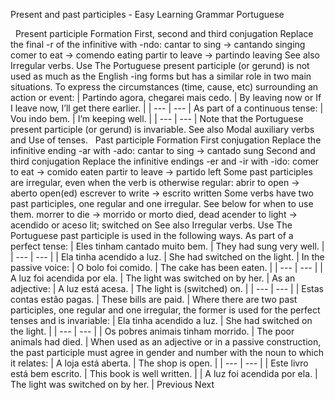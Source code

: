 Present and past participles - Easy Learning Grammar Portuguese
 
 
Present participle
Formation
First, second and third conjugation
Replace the final -r of the infinitive with -ndo:
cantar to sing → cantando singing
comer to eat → comendo eating
partir to leave → partindo leaving
See also Irregular verbs.
Use
The Portuguese present participle (or gerund) is not used as much as the English -ing forms but has a similar role in two main situations.
To express the circumstances (time, cause, etc) surrounding an action or event:
| Partindo agora, chegarei mais cedo. | By leaving now or If I leave now, I’ll get there earlier. |
| --- | --- |
As part of a continuous tense:
| Vou indo bem. | I’m keeping well. |
| --- | --- |
Note that the Portuguese present participle (or gerund) is invariable.
See also Modal auxiliary verbs and Use of tenses.
 
Past participle
Formation
First conjugation
Replace the infinitive ending -ar with -ado:
cantar to sing → cantado sung
Second and third conjugation
Replace the infinitive endings -er and -ir with -ido:
comer to eat → comido eaten
partir to leave → partido left
Some past participles are irregular, even when the verb is otherwise regular:
abrir to open → aberto open(ed)
escrever to write → escrito written
Some verbs have two past participles, one regular and one irregular. See below for when to use them.
morrer to die → morrido or morto died, dead
acender to light → acendido or aceso lit; switched on
See also Irregular verbs.
Use
The Portuguese past participle is used in the following ways.
As part of a perfect tense:
| Eles tinham cantado muito bem. | They had sung very well. |
| --- | --- |
| Ela tinha acendido a luz. | She had switched on the light. |
In the passive voice:
| O bolo foi comido. | The cake has been eaten. |
| --- | --- |
| A luz foi acendida por ela. | The light was switched on by her. |
As an adjective:
| A luz está acesa. | The light is (switched) on. |
| --- | --- |
| Estas contas estão pagas. | These bills are paid. |
Where there are two past participles, one regular and one irregular, the former is used for the perfect tenses and is invariable:
| Ela tinha acendido a luz. | She had switched on the light. |
| --- | --- |
| Os pobres animais tinham morrido. | The poor animals had died. |
When used as an adjective or in a passive construction, the past participle must agree in gender and number with the noun to which it relates:
| A loja está aberta. | The shop is open. |
| --- | --- |
| Este livro está bem escrito. | This book is well written. |
| A luz foi acendida por ela. | The light was switched on by her. |
Previous
Next
